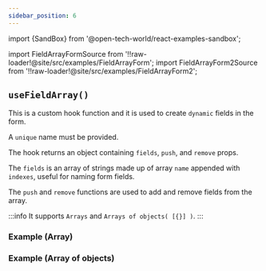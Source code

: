 ```yaml
---
sidebar_position: 6
---
```


import {SandBox} from '@open-tech-world/react-examples-sandbox';

import FieldArrayFormSource from '!!raw-loader!@site/src/examples/FieldArrayForm';
import FieldArrayForm2Source from '!!raw-loader!@site/src/examples/FieldArrayForm2';

## `useFieldArray()`

This is a custom hook function and it is used to create `dynamic` fields in the form.

A `unique` name must be provided.

The hook returns an object containing `fields`, `push`, and `remove` props.

The `fields` is an array of strings made up of array `name` appended with `indexes`, useful for naming form fields.

The `push` and `remove` functions are used to add and remove fields from the array.

:::info
It supports `Arrays` and `Arrays of objects( [{}] )`.
:::

### Example (Array)

<SandBox code={FieldArrayFormSource} />

### Example (Array of objects)

<SandBox code={FieldArrayForm2Source} />
